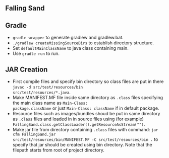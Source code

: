 ## Falling Sand

## Gradle

- <code>gradle wrapper</code> to generate gradlew and gradlew.bat.
- <code>./gradlew createMissingSourceDirs</code> to establish directory structure.
- Set <code>defaultMainClassName</code> to java class containing main.
- Use <code>gradle run</code> to run.

## JAR Creation

- First compile files and specify bin directory so class files are put in there <code>javac -d src/test/resources/bin src/test/resources/*.java</code>.
- Make MANIFEST.MF file inside same directory as <code>.class</code> files specifying the main class name as <code>Main-Class: package.className</code> or just <code>Main-Class: className</code> if in default package.
- Resource files such as images/bundles shoud be put in same directory as <code>.class</code> files and loaded in in source files using (for example) <code>FallingSand.class.getClassLoader().getResourceAsStream("<path to file from bin directory>")</code>. 
- Make jar file from directory containing <code>.class</code> files with command:  <code>jar cfm FallingSand.jar src/test/resources/bin/MANIFEST.MF -C src/test/resources/bin .</code> to specify that jar should be created using bin directory. Note that the filepath starts from root of project directory.


